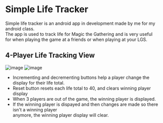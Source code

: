 # Simple Life Tracker
Simple life tracker is an android app in development made by me for my android class.   
The app is used to track life for Magic the Gathering and is very useful   
for when playing the game at a friends or when playing at your LGS.   
## 4-Player Life Tracking View
![image](https://github.com/user-attachments/assets/a142e050-cba2-4906-8266-de31e3795754)
![image](https://github.com/user-attachments/assets/4b37e889-761f-49ef-8f13-115e455f1169)
- Incrementing and decrementing buttons help a player change the display for their life total.
- Reset button resets each life total to 40, and clears winning player display
- When 3 players are out of the game, the winning player is displayed.
- If the winning player is dispayed and then changes are made so there isn't a winning player   
  anymore, the winning player display will clear.


